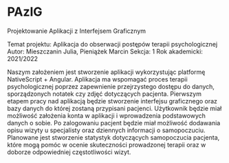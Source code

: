 # PAzIG
Projektowanie Aplikacji z Interfejsem Graficznym

Temat projektu: Aplikacja do obserwacji postępów terapii psychologicznej
Autor: Mieszczanin Julia, Pieniążek Marcin
Sekcja: 1
Rok akademicki: 2021/2022

Naszym założeniem jest stworzenie aplikacji wykorzystując platformę NativeScript + Angular. 
Aplikacja ma wspomagać proces terapii psychologicznej poprzez zapewnienie przejrzystego dostępu
do danych, sporządzonych notatek czy zdjęć dotyczących pacjenta. Pierwszym etapem pracy nad 
aplikacją będzie stworzenie interfejsu graficznego oraz bazy danych do której zostaną przypisani 
pacjenci. Użytkownik będzie miał możliwość założenia konta w aplikacji i wprowadzenia 
podstawowych danych o sobie. Po zalogowaniu pacjent będzie miał możliwość dodawania opisu 
wizyty u specjalisty oraz dziennych informacji o samopoczuciu. Planowane jest stworzenie statystyk 
dotyczących samopoczucia pacjenta, które mogą pomóc w ocenie skuteczności prowadzonej terapii 
oraz w doborze odpowiedniej częstotliwości wizyt.
